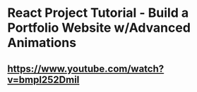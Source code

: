 # React Project Tutorial - Build a Portfolio Website w/Advanced Animations

## https://www.youtube.com/watch?v=bmpI252DmiI
